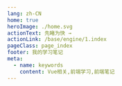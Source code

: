 ```yaml
---
lang: zh-CN
home: true
heroImage: ./home.svg
actionText: 先睹为快 →
actionLink: /base/engine/1.index
pageClass: page_index
footer: 我的学习笔记
meta:
  - name: keywords
    content: Vue相关,前端学习,前端笔记
---
```


<template>
  <div class="cont">
    <div id="large-header" class="large-header"></div>
    <div class="features">
      <div class="feature">
        <h2><a href="/web-vue2/base/engine/1.index.html">Vue的工程化</a></h2> 
        <p>掌握创建一个项目所需的工具、环境、配置、技术选型、场景应用、技巧、优化、部署等常见流程</p>
      </div>
      <div class="feature">
        <h2><a href="/web-vue2/base/project/1.index.html">Vue功能模块</a></h2> 
        <p>掌握一般项目中的配置、包管理、登录、权限、测试、监控、国际化、服务端渲染、富文本、上传下载等常见功能</p>
      </div>
      <div class="feature">
        <h2><a href="/web-vue2/base/vue2.x/1.index.html">Vue2.x 全家桶</a></h2> 
        <p>掌握Vue2.x全家桶和Vue3.x全家桶中重点知识，对相关官方文档进行一些知识的补充，全面提升Vue的基础知识能力</p>
      </div>
      <div class="feature">
        <h2><a href="/web-vue2/senior/mobile/1.index.html">移动端规范</a></h2> 
        <p>了解移动端设计中的一些通用标准、兼容性问题以及打包成app注意的问题 </p>
      </div>
       <div class="feature">
        <h2><a href="/web-vue2/senior/browser/1.index.html">网页端规范</a></h2> 
        <p>了解网页设计中一个通用标准、大屏开发中需要注意的一些事项 </p>
      </div>
      <div class="feature">
        <h2><a href="/web-vue2/senior/component/1.index.html">组件开发</a></h2> 
        <p>了解组件设计思路，组件编写工作流搭建，从0编写复杂组件之异步级联组件 单元测试编写及组件的发布</p>
      </div>
      <div class="feature">
        <h2><a href="/web-vue2/source/vue2.x/1.index.html">Vue 2.x源码实现</a></h2> 
        <p>深入了解VueCLI2.x原理、Vue 2.x原理剖析、Vue-router3.x原理剖析、Vuex3.x原理剖析、微前端相关原理 </p>
      </div>
      <div class="feature">
        <h2><a href="/web-vue2/senior/deploy/1.index.html">微前端深入</a></h2> 
        <p>了解vue项目中使用乾坤（qiankun）作为微前端框架的内部原理</p>
      </div>
      <div class="feature">
        <h2><a href="https://cn.vuejs.org">Vue 相关资料</a></h2> 
        <p>主要介绍一些vue额外相关的资料、相关的书籍对vue相关知识进行一些补充</p>
      </div>
    </div>
  </div>
</template>

